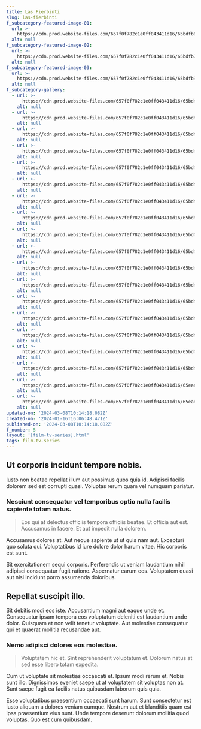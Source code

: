 ```yaml
---
title: Las Fierbinti
slug: las-fierbinti
f_subcategory-featured-image-01:
  url: >-
    https://cdn.prod.website-files.com/657f0f782c1e0ff043411d16/65bdfb6b34b01ff54e816a16_938A5380.JPG
  alt: null
f_subcategory-featured-image-02:
  url: >-
    https://cdn.prod.website-files.com/657f0f782c1e0ff043411d16/65bdfb779dcf5b3bba5052f1_938A5033.JPG
  alt: null
f_subcategory-featured-image-03:
  url: >-
    https://cdn.prod.website-files.com/657f0f782c1e0ff043411d16/65bdfb93da639731887323c7_938A5248.JPG
  alt: null
f_subcategory-gallery:
  - url: >-
      https://cdn.prod.website-files.com/657f0f782c1e0ff043411d16/65bdfb6b34b01ff54e816a16_938A5380.JPG
    alt: null
  - url: >-
      https://cdn.prod.website-files.com/657f0f782c1e0ff043411d16/65bdfb779dcf5b3bba5052f1_938A5033.JPG
    alt: null
  - url: >-
      https://cdn.prod.website-files.com/657f0f782c1e0ff043411d16/65bdfb93da639731887323c7_938A5248.JPG
    alt: null
  - url: >-
      https://cdn.prod.website-files.com/657f0f782c1e0ff043411d16/65bdfc1ac1d14c7ba130b855_938A5314.JPG
    alt: null
  - url: >-
      https://cdn.prod.website-files.com/657f0f782c1e0ff043411d16/65bdfc1c7a30057ce99e6e9c_938A5175.JPG
    alt: null
  - url: >-
      https://cdn.prod.website-files.com/657f0f782c1e0ff043411d16/65bdfc1b24377a6dc0b75f6a_938A4973.JPG
    alt: null
  - url: >-
      https://cdn.prod.website-files.com/657f0f782c1e0ff043411d16/65bdfc19c34a1734a4ef4f78_938A5233.JPG
    alt: null
  - url: >-
      https://cdn.prod.website-files.com/657f0f782c1e0ff043411d16/65bdfc1acde3efe1ff7da248_938A5187.JPG
    alt: null
  - url: >-
      https://cdn.prod.website-files.com/657f0f782c1e0ff043411d16/65bdfc1bb9c6d94b4108c303_938A5219.JPG
    alt: null
  - url: >-
      https://cdn.prod.website-files.com/657f0f782c1e0ff043411d16/65bdfc1a96bc5b82059b72fa_938A5276.JPG
    alt: null
  - url: >-
      https://cdn.prod.website-files.com/657f0f782c1e0ff043411d16/65bdfc1b8db36593baa4bc31_938A5285.JPG
    alt: null
  - url: >-
      https://cdn.prod.website-files.com/657f0f782c1e0ff043411d16/65bdfc19da63973188736e40_938A5336.JPG
    alt: null
  - url: >-
      https://cdn.prod.website-files.com/657f0f782c1e0ff043411d16/65bdfc1cca3abeea61133ad1_938A5204.JPG
    alt: null
  - url: >-
      https://cdn.prod.website-files.com/657f0f782c1e0ff043411d16/65bdfc1cda63973188736fb2_938A5001.JPG
    alt: null
  - url: >-
      https://cdn.prod.website-files.com/657f0f782c1e0ff043411d16/65bdfc1ad42815524b5b061b_938A5357.JPG
    alt: null
  - url: >-
      https://cdn.prod.website-files.com/657f0f782c1e0ff043411d16/65bdfc1aa9d744382cfa82d9_938A5388.JPG
    alt: null
  - url: >-
      https://cdn.prod.website-files.com/657f0f782c1e0ff043411d16/65bdfc1ac34a1734a4ef4fed_938A5372.JPG
    alt: null
  - url: >-
      https://cdn.prod.website-files.com/657f0f782c1e0ff043411d16/65eae4dd6199e4c9a7bbf8f2_10943659_868790373199885_5395270699431179150_n.jpg
    alt: null
  - url: >-
      https://cdn.prod.website-files.com/657f0f782c1e0ff043411d16/65eae4dd53756dbd0a5e71a8_1797534_10201790371336972_1920301200_n.jpg
    alt: null
updated-on: '2024-03-08T10:14:18.082Z'
created-on: '2024-01-16T16:06:48.471Z'
published-on: '2024-03-08T10:14:18.082Z'
f_number: 5
layout: '[film-tv-series].html'
tags: film-tv-series
---
```


Ut corporis incidunt tempore nobis.
-----------------------------------

Iusto non beatae repellat illum aut possimus quos quia id. Adipisci facilis dolorem sed est corrupti quasi. Voluptas rerum quam vel numquam pariatur.

### Nesciunt consequatur vel temporibus optio nulla facilis sapiente totam natus.

> Eos qui at delectus officiis tempora officiis beatae. Et officia aut est. Accusamus in facere. Et aut impedit nulla dolorem.

Accusamus dolores at. Aut neque sapiente ut ut quis nam aut. Excepturi quo soluta qui. Voluptatibus id iure dolore dolor harum vitae. Hic corporis est sunt.

Sit exercitationem sequi corporis. Perferendis ut veniam laudantium nihil adipisci consequatur fugit ratione. Aspernatur earum eos. Voluptatem quasi aut nisi incidunt porro assumenda doloribus.

Repellat suscipit illo.
-----------------------

Sit debitis modi eos iste. Accusantium magni aut eaque unde et. Consequatur ipsam tempora eos voluptatum deleniti est laudantium unde dolor. Quisquam et non velit tenetur voluptate. Aut molestiae consequatur qui et quaerat mollitia recusandae aut.

### Nemo adipisci dolores eos molestiae.

> Voluptatem hic et. Sint reprehenderit voluptatum et. Dolorum natus at sed esse libero totam expedita.

Cum ut voluptate sit molestias occaecati et. Ipsum modi rerum et. Nobis sunt illo. Dignissimos eveniet saepe ut at voluptatem sit voluptas non at. Sunt saepe fugit ea facilis natus quibusdam laborum quis quia.

Esse voluptatibus praesentium occaecati sunt harum. Sunt consectetur est iusto aliquam a dolores veniam cumque. Nostrum aut et blanditiis quam est ipsa praesentium eius sunt. Unde tempore deserunt dolorum mollitia quod voluptas. Quo est cum quibusdam.
